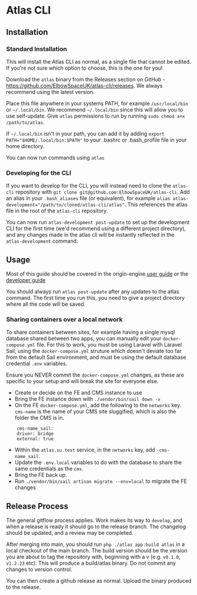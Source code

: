 # Atlas CLI

## Installation

### Standard Installation

This will install the Atlas CLI as normal, as a single file that cannot be edited. If you're not sure which option to choose,
this is the one for you!

Download the `atlas` binary from the Releases section on GitHub - https://github.com/ElbowSpaceUK/atlas-cli/releases. We always
recommend using the latest version.

Place this file anywhere in your systems PATH, for example `/usr/local/bin` or `~/.local/bin`. We recommend `~/.local/bin` since this will allow you to use self-update. Give `atlas` permissions to run by running `sudo chmod a+x /path/to/atlas`.

If `~/.local/bin` isn't in your path, you can add it by adding `export PATH="$HOME/.local/bin:$PATH"` to your .bashrc or .bash_profile file in your home directory.

You can now run commands using `atlas`

### Developing for the CLI

If you want to develop for the CLI, you will instead need to clone the `atlas-cli` repository with `git clone git@github.com:ElbowSpaceUK/atlas-cli`. Add an alias in your `.bash_aliases` file (or equivalent), for example `alias atlas-development="/path/to/cloned/atlas-cli/atlas"`. This references the atlas file in the root of the `atlas-cli` repository.

You can now run `atlas-development post-update` to set up the development CLI for the first time (we'd recommend using a different project directory), and any changes made in the atlas cli will be instantly reflected in the `atlas-development` command.

## Usage

Most of this guide should be covered in the origin-engine [user guide](https://github.com/ElbowSpaceUK/origin-engine/blob/develop/docs/user-notes.md) or the [developer guide](https://github.com/ElbowSpaceUK/origin-engine/blob/develop/docs/developer-notes.md)

You should always run `atlas post-update` after any updates to the atlas command. The first time you run this, you need to give a project directory where all the code will be saved.

### Sharing containers over a local network

To share containers between sites, for example having a single mysql database shared between two apps, you can manually edit your `docker-compose.yml` file. For this to work, you must be using Laravel with Laravel Sail, using the `docker-compose.yml` struture which doesn't deviate too far from the default Sail environment, and must be using the default database credential `.env` variables.

Ensure you NEVER commit the `docker-compose.yml` changes, as these are specific to your setup and will break the site for everyone else.

- Create or decide on the FE and CMS instance to use
- Bring the FE instance down with `./vendor/bin/sail down -v`
- On the FE `docker-compose.yml`, add the following to the `networks` key. `cms-name` is the name of your CMS site sluggified, which is also the folder the CMS is  in.
```
    cms-name_sail:
    driver: bridge
    external: true
```
- Within the `atlas.su.test` service, in the `networks` key, add `-cms-name_sail`.
- Update the `.env.local` variables to do with the database to share the same credentials as the `cms`.
- Bring the FE back up.
- Run `./vendor/bin/sail artisan migrate --env=local` to migrate the FE changes

## Release Process

The general gitflow process applies. Work makes its way to `develop`, and when a release is ready it should go to the release branch. The changelog should be updated, and a review may be completed.

After merging into main, you should run `php ./atlas app:build atlas` in a local checkout of the main branch. The build version should be the version you are about to tag the repository with, beginning with a v (e.g. `v0.1.0`, `v1.2.23` etc). This will produce a build/atlas binary. Do not commit any changes to version control.

You can then create a github release as normal. Upload the binary produced to the release.
